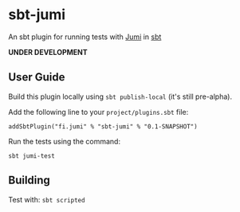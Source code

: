 sbt-jumi
========

An sbt plugin for running tests with [Jumi](http://jumi.fi/) in [sbt](http://www.scala-sbt.org/)

**UNDER DEVELOPMENT**


User Guide
----------

Build this plugin locally using `sbt publish-local` (it's still pre-alpha).

Add the following line to your `project/plugins.sbt` file:

    addSbtPlugin("fi.jumi" % "sbt-jumi" % "0.1-SNAPSHOT")

Run the tests using the command:

    sbt jumi-test


Building
--------

Test with: `sbt scripted`

